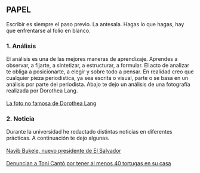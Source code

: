 ## PAPEL
Escribir es siempre el paso previo. La antesala. Hagas lo que hagas, hay que enfrentarse al folio en blanco. 

### 1. Análisis 
El análisis es una de las mejores maneras de aprendizaje. Aprendes a observar, a fijarte, a sintetizar, a estructurar, a formular. El acto de analizar te obliga a posicionarte, a elegir y sobre todo a pensar. En realidad creo que cualquier pieza periodística, ya sea escrita o visual, parte o se basa en un análisis por parte del periodista. Abajo te dejo un análisis de una fotografía realizada por Dorothea Lang.
<br><br>
<a href="https://medium.com/@adrianlopezsoler/la-foto-no-famosa-de-dorothea-lange-1f85b0c3e439" target="_blank">La foto no famosa de Dorothea Lang</a>

### 2. Noticia
Durante la universidad he redactado distintas noticias en diferentes prácticas. A continuación te dejo algunas.
<br><br>
<a href="https://medium.com/@adrianlopezsoler/nayib-bukele-hace-historia-en-el-salvador-al-romper-con-el-bipartidismo-y-convertirse-en-el-nuevo-2178365314a2" target="_blank">Nayib Bukele, nuevo presidente de El Salvador</a>
<br><br>
<a href="https://medium.com/@adrianlopezsoler/denuncian-a-toni-cant%C3%B3-por-tener-al-menos-40-tortugas-en-su-casa-d1cb1b0de8b9" target="_blank">Denuncian a Toni Cantó por tener al menos 40 tortugas en su casa</a>
